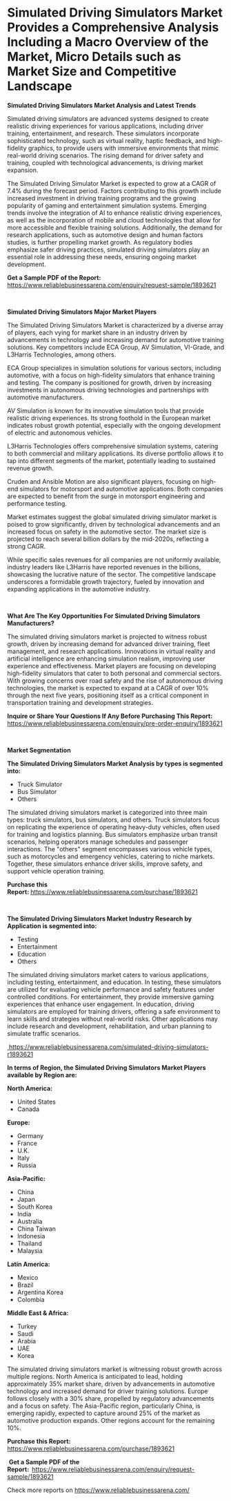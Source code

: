 <p><h1>Simulated Driving Simulators Market Provides a Comprehensive Analysis Including a Macro Overview of the Market, Micro Details such as Market Size and Competitive Landscape</h1></p><p><strong>Simulated Driving Simulators Market Analysis and Latest Trends</strong></p>
<p><p>Simulated driving simulators are advanced systems designed to create realistic driving experiences for various applications, including driver training, entertainment, and research. These simulators incorporate sophisticated technology, such as virtual reality, haptic feedback, and high-fidelity graphics, to provide users with immersive environments that mimic real-world driving scenarios. The rising demand for driver safety and training, coupled with technological advancements, is driving market expansion.</p><p>The Simulated Driving Simulator Market is expected to grow at a CAGR of 7.4% during the forecast period. Factors contributing to this growth include increased investment in driving training programs and the growing popularity of gaming and entertainment simulation systems. Emerging trends involve the integration of AI to enhance realistic driving experiences, as well as the incorporation of mobile and cloud technologies that allow for more accessible and flexible training solutions. Additionally, the demand for research applications, such as automotive design and human factors studies, is further propelling market growth. As regulatory bodies emphasize safer driving practices, simulated driving simulators play an essential role in addressing these needs, ensuring ongoing market development.</p></p>
<p><strong>Get a Sample PDF of the Report:&nbsp;</strong> <a href="https://www.reliablebusinessarena.com/enquiry/request-sample/1893621?utm_campaign=3062&utm_medium=2&utm_source=Github&utm_content=ia&utm_term=31032025&utm_id=simulated-driving-simulators">https://www.reliablebusinessarena.com/enquiry/request-sample/1893621</a></p>
<p>&nbsp;</p>
<p><strong>Simulated Driving Simulators Major Market Players</strong></p>
<p><p>The Simulated Driving Simulators Market is characterized by a diverse array of players, each vying for market share in an industry driven by advancements in technology and increasing demand for automotive training solutions. Key competitors include ECA Group, AV Simulation, VI-Grade, and L3Harris Technologies, among others.</p><p>ECA Group specializes in simulation solutions for various sectors, including automotive, with a focus on high-fidelity simulators that enhance training and testing. The company is positioned for growth, driven by increasing investments in autonomous driving technologies and partnerships with automotive manufacturers.</p><p>AV Simulation is known for its innovative simulation tools that provide realistic driving experiences. Its strong foothold in the European market indicates robust growth potential, especially with the ongoing development of electric and autonomous vehicles.</p><p>L3Harris Technologies offers comprehensive simulation systems, catering to both commercial and military applications. Its diverse portfolio allows it to tap into different segments of the market, potentially leading to sustained revenue growth.</p><p>Cruden and Ansible Motion are also significant players, focusing on high-end simulators for motorsport and automotive applications. Both companies are expected to benefit from the surge in motorsport engineering and performance testing.</p><p>Market estimates suggest the global simulated driving simulator market is poised to grow significantly, driven by technological advancements and an increased focus on safety in the automotive sector. The market size is projected to reach several billion dollars by the mid-2020s, reflecting a strong CAGR.</p><p>While specific sales revenues for all companies are not uniformly available, industry leaders like L3Harris have reported revenues in the billions, showcasing the lucrative nature of the sector. The competitive landscape underscores a formidable growth trajectory, fueled by innovation and expanding applications in the automotive industry.</p></p>
<p>&nbsp;</p>
<p><strong>What Are The Key Opportunities For Simulated Driving Simulators Manufacturers?</strong></p>
<p><p>The simulated driving simulators market is projected to witness robust growth, driven by increasing demand for advanced driver training, fleet management, and research applications. Innovations in virtual reality and artificial intelligence are enhancing simulation realism, improving user experience and effectiveness. Market players are focusing on developing high-fidelity simulators that cater to both personal and commercial sectors. With growing concerns over road safety and the rise of autonomous driving technologies, the market is expected to expand at a CAGR of over 10% through the next five years, positioning itself as a critical component in transportation training and development strategies.</p></p>
<p><strong>Inquire or Share Your Questions If Any Before Purchasing This Report:</strong> <a href="https://www.reliablebusinessarena.com/enquiry/pre-order-enquiry/1893621?utm_campaign=3062&utm_medium=2&utm_source=Github&utm_content=ia&utm_term=31032025&utm_id=simulated-driving-simulators">https://www.reliablebusinessarena.com/enquiry/pre-order-enquiry/1893621</a></p>
<p>&nbsp;</p>
<p><strong>Market Segmentation</strong></p>
<p><strong>The Simulated Driving Simulators Market Analysis by types is segmented into:</strong></p>
<p><ul><li>Truck Simulator</li><li>Bus Simulator</li><li>Others</li></ul></p>
<p><p>The simulated driving simulators market is categorized into three main types: truck simulators, bus simulators, and others. Truck simulators focus on replicating the experience of operating heavy-duty vehicles, often used for training and logistics planning. Bus simulators emphasize urban transit scenarios, helping operators manage schedules and passenger interactions. The "others" segment encompasses various vehicle types, such as motorcycles and emergency vehicles, catering to niche markets. Together, these simulators enhance driver skills, improve safety, and support vehicle operation training.</p></p>
<p><strong>Purchase this Report:&nbsp;</strong><a href="https://www.reliablebusinessarena.com/purchase/1893621?utm_campaign=3062&utm_medium=2&utm_source=Github&utm_content=ia&utm_term=31032025&utm_id=simulated-driving-simulators">https://www.reliablebusinessarena.com/purchase/1893621</a></p>
<p>&nbsp;</p>
<p><strong>The Simulated Driving Simulators Market Industry Research by Application is segmented into:</strong></p>
<p><ul><li>Testing</li><li>Entertainment</li><li>Education</li><li>Others</li></ul></p>
<p><p>The simulated driving simulators market caters to various applications, including testing, entertainment, and education. In testing, these simulators are utilized for evaluating vehicle performance and safety features under controlled conditions. For entertainment, they provide immersive gaming experiences that enhance user engagement. In education, driving simulators are employed for training drivers, offering a safe environment to learn skills and strategies without real-world risks. Other applications may include research and development, rehabilitation, and urban planning to simulate traffic scenarios.</p></p>
<p><a href="https://www.reliablebusinessarena.com/simulated-driving-simulators-r1893621?utm_campaign=3062&utm_medium=2&utm_source=Github&utm_content=ia&utm_term=31032025&utm_id=simulated-driving-simulators">&nbsp;https://www.reliablebusinessarena.com/simulated-driving-simulators-r1893621</a></p>
<p><strong>In terms of Region, the Simulated Driving Simulators Market Players available by Region are:</strong></p>
<p>
    <p> <strong> North America: </strong>
        <ul>
            <li>United States</li>
            <li>Canada</li>
        </ul>
        </p> 
    <p> <strong> Europe: </strong>
        <ul>
            <li>Germany</li>
            <li>France</li>
            <li>U.K.</li>
            <li>Italy</li>
            <li>Russia</li>
        </ul>
        </p> 
    <p> <strong> Asia-Pacific: </strong>
        <ul>
            <li>China</li>
            <li>Japan</li>
            <li>South Korea</li>
            <li>India</li>
            <li>Australia</li>
            <li>China Taiwan</li>
            <li>Indonesia</li>
            <li>Thailand</li>
            <li>Malaysia</li>
        </ul>
        </p> 
    <p> <strong> Latin America: </strong>
        <ul>
            <li>Mexico</li>
            <li>Brazil</li>
            <li>Argentina Korea</li>
            <li>Colombia</li>
        </ul>
        </p> 
    <p> <strong> Middle East & Africa: </strong>
        <ul>
            <li>Turkey</li>
            <li>Saudi</li>
            <li>Arabia</li>
            <li>UAE</li>
            <li>Korea</li>
        </ul>
    </p>
    </p>
<p><p>The simulated driving simulators market is witnessing robust growth across multiple regions. North America is anticipated to lead, holding approximately 35% market share, driven by advancements in automotive technology and increased demand for driver training solutions. Europe follows closely with a 30% share, propelled by regulatory advancements and a focus on safety. The Asia-Pacific region, particularly China, is emerging rapidly, expected to capture around 25% of the market as automotive production expands. Other regions account for the remaining 10%.</p></p>
<p><strong>Purchase this Report: </strong><a href="https://www.reliablebusinessarena.com/purchase/1893621?utm_campaign=3062&utm_medium=2&utm_source=Github&utm_content=ia&utm_term=31032025&utm_id=simulated-driving-simulators">https://www.reliablebusinessarena.com/purchase/1893621</a></p>
<p>&nbsp;<strong>Get a Sample PDF of the Report:&nbsp;&nbsp;</strong><a href="https://www.reliablebusinessarena.com/enquiry/request-sample/1893621?utm_campaign=3062&utm_medium=2&utm_source=Github&utm_content=ia&utm_term=31032025&utm_id=simulated-driving-simulators">https://www.reliablebusinessarena.com/enquiry/request-sample/1893621</a></p>
<p><strong></strong></p>
<p>Check more reports on <a href="https://www.reliablebusinessarena.com/?utm_campaign=3062&utm_medium=2&utm_source=Github&utm_content=ia&utm_term=31032025&utm_id=simulated-driving-simulators">https://www.reliablebusinessarena.com/</a></p>